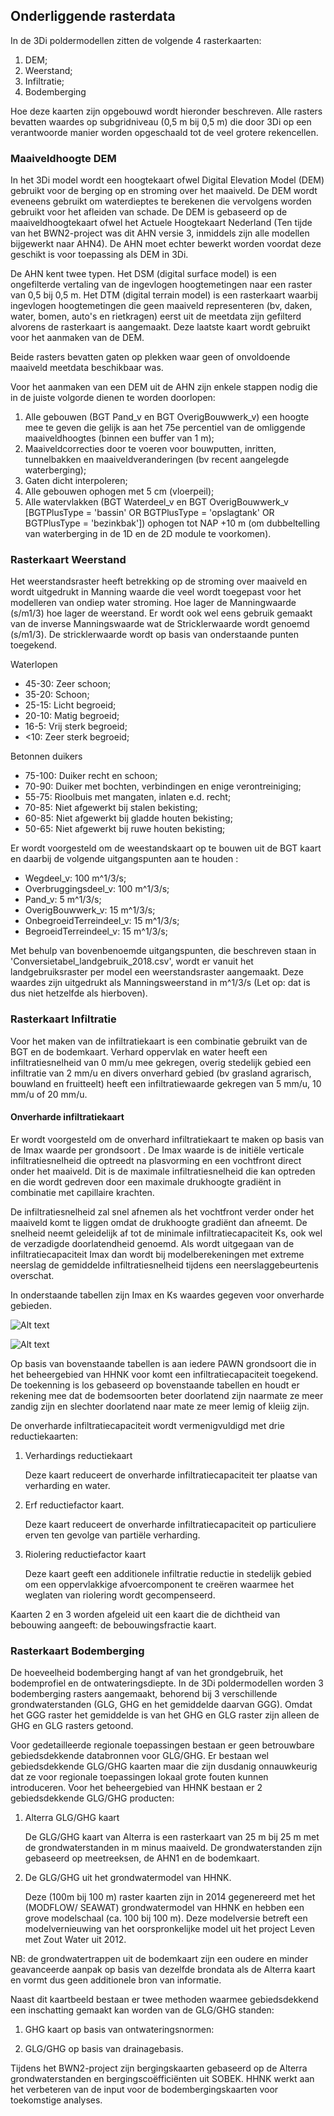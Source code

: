 ## **Onderliggende rasterdata**
In de 3Di poldermodellen zitten de volgende 4 rasterkaarten:
1. DEM;
2. Weerstand;
3. Infiltratie;
4. Bodemberging

Hoe deze kaarten zijn opgebouwd wordt hieronder beschreven.
Alle rasters bevatten waardes op subgridniveau (0,5 m bij 0,5 m) die door 3Di op een verantwoorde
manier worden opgeschaald tot de veel grotere rekencellen.

### **Maaiveldhoogte DEM**
In het 3Di model wordt een hoogtekaart ofwel Digital Elevation Model (DEM) gebruikt voor de berging op en stroming over het maaiveld. De DEM wordt eveneens gebruikt om waterdieptes te berekenen die vervolgens worden gebruikt voor het afleiden van schade. De DEM is gebaseerd op de maaiveldhoogtekaart ofwel het Actuele Hoogtekaart Nederland (Ten tijde van het BWN2-project was dit AHN versie 3, inmiddels zijn alle modellen bijgewerkt naar AHN4). De AHN moet echter bewerkt worden voordat deze geschikt is voor toepassing als DEM in 3Di. 

De AHN kent twee typen. Het DSM (digital surface model) is een ongefilterde vertaling van de ingevlogen hoogtemetingen naar een raster van 0,5 bij 0,5 m. Het DTM (digital terrain model) is een rasterkaart waarbij ingevlogen hoogtemetingen die geen maaiveld representeren (bv, daken, water, bomen, auto's en rietkragen) eerst uit de meetdata zijn gefilterd alvorens de rasterkaart is aangemaakt. Deze laatste kaart wordt gebruikt voor het aanmaken van de DEM. 

Beide rasters bevatten gaten op plekken waar geen of onvoldoende maaiveld meetdata beschikbaar was. 

Voor het aanmaken van een DEM uit de AHN zijn enkele stappen nodig die in de juiste volgorde dienen te worden doorlopen: 
1. Alle gebouwen (BGT Pand_v en BGT OverigBouwwerk_v) een hoogte mee te geven die gelijk is aan het 75e percentiel van de omliggende maaiveldhoogtes (binnen een buffer van 1 m); 
2. Maaiveldcorrecties door te voeren voor bouwputten, inritten, tunnelbakken en maaiveldveranderingen (bv recent aangelegde waterberging); 
3. Gaten dicht interpoleren; 
4. Alle gebouwen ophogen met 5 cm (vloerpeil); 
5. Alle watervlakken (BGT Waterdeel_v en BGT OverigBouwwerk_v [BGTPlusType = 'bassin' OR BGTPlusType = 'opslagtank' OR BGTPlusType = 'bezinkbak']) ophogen tot NAP +10 m (om dubbeltelling van waterberging in de 1D en de 2D module te voorkomen). 

### **Rasterkaart Weerstand**
Het weerstandsraster heeft betrekking op de stroming over maaiveld en wordt uitgedrukt in Manning waarde die veel wordt toegepast voor het modelleren van ondiep water stroming. Hoe lager de Manningwaarde (s/m1/3) hoe lager de weerstand. Er wordt ook wel eens gebruik gemaakt van de inverse Manningswaarde wat de Stricklerwaarde wordt genoemd (s/m1/3). De stricklerwaarde wordt op basis van onderstaande punten toegekend.

Waterlopen
* 45-30: Zeer schoon;
* 35-20: Schoon;
* 25-15: Licht begroeid;
* 20-10: Matig begroeid;
* 16-5: Vrij sterk begroeid;
* <10: Zeer sterk begroeid;

Betonnen duikers
* 75-100: Duiker recht en schoon;
* 70-90: Duiker met bochten, verbindingen en enige verontreiniging;
* 55-75: Rioolbuis met mangaten, inlaten e.d. recht;
* 70-85: Niet afgewerkt bij stalen bekisting;
* 60-85: Niet afgewerkt bij gladde houten bekisting;
* 50-65: Niet afgewerkt bij ruwe houten bekisting;

Er wordt voorgesteld om de weestandskaart op te bouwen uit de BGT kaart en daarbij de volgende uitgangspunten aan te houden <!--TODO <span style="color:yellow"> *LN: @Wouter, @Jelle, Is dit voorgestelde ook doorgevoerd?*</span>-->:
* Wegdeel_v: 100 m^1/3/s;
* Overbruggingsdeel_v: 100 m^1/3/s;
* Pand_v: 5 m^1/3/s;
* OverigBouwwerk_v: 15 m^1/3/s;
* OnbegroeidTerreindeel_v: 15 m^1/3/s;
* BegroeidTerreindeel_v: 15 m^1/3/s;

Met behulp van bovenbenoemde uitgangspunten, die beschreven staan in 'Conversietabel_landgebruik_2018.csv', wordt er vanuit het landgebruiksraster per model een weerstandsraster aangemaakt. Deze waardes zijn uitgedrukt als Manningsweerstand in m^1/3/s (Let op: dat is dus niet hetzelfde als hierboven).

### **Rasterkaart Infiltratie**
Voor het maken van de infiltratiekaart is een combinatie gebruikt van de BGT en de bodemkaart. Verhard oppervlak en water heeft een infiltratiesnelheid van 0 mm/u mee gekregen, overig stedelijk gebied een infiltratie van 2 mm/u en divers onverhard gebied (bv grasland agrarisch, bouwland en fruitteelt) heeft een infiltratiewaarde gekregen van 5 mm/u, 10 mm/u of 20 mm/u.

#### **Onverharde infiltratiekaart**
Er wordt voorgesteld om de onverhard infiltratiekaart te maken op basis van de Imax waarde per grondsoort <!--TODO<span style="color:yellow"> *LN: @Wouter, @Jelle, Is dit voorgestelde ook doorgevoerd?*</span>-->. De Imax waarde is de initiële verticale infiltratiesnelheid die optreedt na plasvorming en een vochtfront direct onder het maaiveld. Dit is de maximale infiltratiesnelheid die kan optreden en die wordt gedreven door een maximale drukhoogte gradiënt in combinatie met capillaire krachten. 

De infiltratiesnelheid zal snel afnemen als het vochtfront verder onder het maaiveld komt te liggen omdat de drukhoogte gradiënt dan afneemt. De snelheid neemt geleidelijk af tot de minimale infiltratiecapaciteit Ks, ook wel de verzadigde doorlatendheid genoemd. Als wordt uitgegaan van de infiltratiecapaciteit Imax dan wordt bij modelberekeningen met extreme neerslag de gemiddelde infiltratiesnelheid tijdens een neerslaggebeurtenis overschat.

In onderstaande tabellen zijn Imax en Ks waardes gegeven voor onverharde gebieden.

![Alt text](../../../images/3_achtergronden_en_uitgangspunten/Tabel_Imax_waardes.png)

![Alt text](../../../images/3_achtergronden_en_uitgangspunten/Tabel_Ks_waardes.png)

Op basis van bovenstaande tabellen is aan iedere PAWN grondsoort die in het beheergebied van HHNK voor komt een infiltratiecapaciteit toegekend. De toekenning is los gebaseerd op bovenstaande tabellen en houdt er rekening mee dat de bodemsoorten beter doorlatend zijn naarmate ze meer zandig zijn en slechter doorlatend naar mate ze meer lemig of kleiig zijn.

De onverharde infiltratiecapaciteit wordt vermenigvuldigd met drie reductiekaarten: 
1. Verhardings reductiekaart

    Deze kaart reduceert de onverharde infiltratiecapaciteit ter plaatse van verharding en water. 

2. Erf reductiefactor kaart.

    Deze kaart reduceert de onverharde infiltratiecapaciteit op particuliere erven ten gevolge van partiële verharding. 

3. Riolering reductiefactor kaart 

    Deze kaart geeft een additionele infiltratie reductie in stedelijk gebied om een oppervlakkige afvoercomponent te creëren waarmee het weglaten van riolering wordt gecompenseerd. 

Kaarten 2 en 3 worden afgeleid uit een kaart die de dichtheid van bebouwing aangeeft: de bebouwingsfractie kaart.

### **Rasterkaart Bodemberging**
De hoeveelheid bodemberging hangt af van het grondgebruik, het bodemprofiel en de ontwateringsdiepte. In de 3Di poldermodellen worden 3 bodemberging rasters aangemaakt, behorend bij 3 verschillende grondwaterstanden (GLG, GHG en het gemiddelde daarvan GGG). Omdat het GGG raster het gemiddelde is van het GHG en GLG raster zijn alleen de GHG en GLG rasters getoond.

Voor gedetailleerde regionale toepassingen bestaan er geen betrouwbare gebiedsdekkende databronnen voor GLG/GHG. Er bestaan wel gebiedsdekkende GLG/GHG kaarten maar die zijn dusdanig onnauwkeurig dat ze voor regionale toepassingen lokaal grote fouten kunnen introduceren. Voor het beheergebied van HHNK bestaan er 2 gebiedsdekkende GLG/GHG producten: 
1. Alterra GLG/GHG kaart

    De GLG/GHG kaart van Alterra is een rasterkaart van 25 
    m bij 25 m met de grondwaterstanden in m minus maaiveld. De grondwaterstanden zijn gebaseerd op meetreeksen, de AHN1 en de bodemkaart.

2. De GLG/GHG uit het grondwatermodel van HHNK. 

    Deze (100m bij 100 m) raster kaarten zijn in 2014 gegenereerd met het (MODFLOW/ SEAWAT) grondwatermodel van HHNK en hebben een grove modelschaal (ca. 100 bij 100 m). Deze modelversie betreft een modelvernieuwing van het oorspronkelijke model uit het project Leven met Zout Water uit 2012.

NB: de grondwatertrappen uit de bodemkaart zijn een oudere en minder geavanceerde aanpak op basis van dezelfde brondata als de Alterra kaart en vormt dus geen additionele bron van informatie. 

Naast dit kaartbeeld bestaan er twee methoden waarmee gebiedsdekkend een inschatting gemaakt kan worden van de GLG/GHG standen: 
1. GHG kaart op basis van ontwateringsnormen:

2. GLG/GHG op basis van drainagebasis.

Tijdens het BWN2-project zijn bergingskaarten gebaseerd op de Alterra grondwaterstanden en bergingscoëfficiënten uit SOBEK. HHNK werkt aan het verbeteren van de input voor de bodembergingskaarten voor toekomstige analyses.